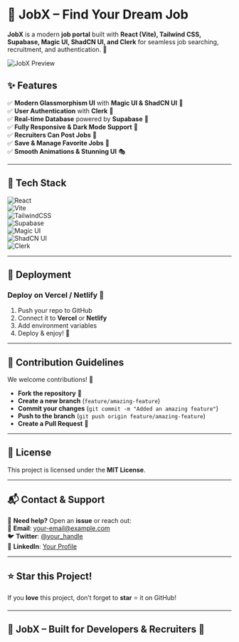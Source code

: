 # 🚀 **JobX – Find Your Dream Job**  

**JobX** is a modern **job portal** built with **React (Vite), Tailwind CSS, Supabase, Magic UI, ShadCN UI, and Clerk** for seamless job searching, recruitment, and authentication. 🌟  

![JobX Preview](https://via.placeholder.com/1200x600?text=Project+Preview)  

## **✨ Features**  

✅ **Modern Glassmorphism UI** with **Magic UI & ShadCN UI** 🎨  
✅ **User Authentication** with **Clerk** 🔐  
✅ **Real-time Database** powered by **Supabase** 🔄  
✅ **Fully Responsive & Dark Mode Support** 🌙  
✅ **Recruiters Can Post Jobs** 🏢  
✅ **Save & Manage Favorite Jobs** 💼  
✅ **Smooth Animations & Stunning UI** 🎭  

---

## **🚀 Tech Stack**  

![React](https://img.shields.io/badge/React-20232A?style=for-the-badge&logo=react&logoColor=61DAFB)  
![Vite](https://img.shields.io/badge/Vite-646CFF?style=for-the-badge&logo=vite&logoColor=white)  
![TailwindCSS](https://img.shields.io/badge/TailwindCSS-38B2AC?style=for-the-badge&logo=tailwind-css&logoColor=white)  
![Supabase](https://img.shields.io/badge/Supabase-3ECF8E?style=for-the-badge&logo=supabase&logoColor=white)  
![Magic UI](https://img.shields.io/badge/Magic_UI-FDA4AF?style=for-the-badge&logo=magic)  
![ShadCN UI](https://img.shields.io/badge/ShadCN_UI-171717?style=for-the-badge&logo=shadcn&logoColor=white)  
![Clerk](https://img.shields.io/badge/Clerk-4267B2?style=for-the-badge&logo=clerk&logoColor=white)  

---

## **🚀 Deployment**  

### **Deploy on Vercel / Netlify** 🚀  

1. Push your repo to GitHub  
2. Connect it to **Vercel** or **Netlify**  
3. Add environment variables  
4. Deploy & enjoy! 🎉  

---

## **🤝 Contribution Guidelines**  

We welcome contributions! 🙌  
- **Fork the repository** 🍴  
- **Create a new branch** (`feature/amazing-feature`)  
- **Commit your changes** (`git commit -m "Added an amazing feature"`)  
- **Push to the branch** (`git push origin feature/amazing-feature`)  
- **Create a Pull Request** 🚀  

---

## **📄 License**  
This project is licensed under the **MIT License**.  

---

## **📬 Contact & Support**  

💬 **Need help?** Open an **issue** or reach out:  
📧 **Email**: your-email@example.com  
🐦 **Twitter**: [@your_handle](https://twitter.com/)  
🔗 **LinkedIn**: [Your Profile](https://linkedin.com/)  

---

## **⭐ Star this Project!**  

If you **love** this project, don’t forget to **star** ⭐ it on GitHub!  

---

## **🎯 JobX – Built for Developers & Recruiters** 🚀  
